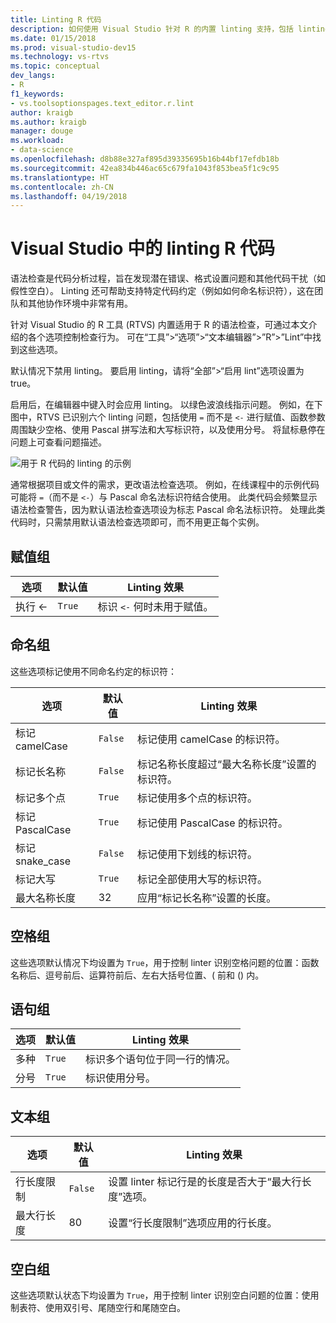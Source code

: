 ```yaml
---
title: Linting R 代码
description: 如何使用 Visual Studio 针对 R 的内置 linting 支持，包括 linting 选项。
ms.date: 01/15/2018
ms.prod: visual-studio-dev15
ms.technology: vs-rtvs
ms.topic: conceptual
dev_langs:
- R
f1_keywords:
- vs.toolsoptionspages.text_editor.r.lint
author: kraigb
ms.author: kraigb
manager: douge
ms.workload:
- data-science
ms.openlocfilehash: d8b88e327af895d39335695b16b44bf17efdb18b
ms.sourcegitcommit: 42ea834b446ac65c679fa1043f853bea5f1c9c95
ms.translationtype: HT
ms.contentlocale: zh-CN
ms.lasthandoff: 04/19/2018
---
```

# <a name="linting-r-code-in-visual-studio"></a>Visual Studio 中的 linting R 代码

语法检查是代码分析过程，旨在发现潜在错误、格式设置问题和其他代码干扰（如假性空白）。 Linting 还可帮助支持特定代码约定（例如如何命名标识符），这在团队和其他协作环境中非常有用。

针对 Visual Studio 的 R 工具 (RTVS) 内置适用于 R 的语法检查，可通过本文介绍的各个选项控制检查行为。 可在“工具”>“选项”>“文本编辑器”>”R”>”Lint”中找到这些选项。

默认情况下禁用 linting。 要启用 linting，请将“全部”>“启用 lint”选项设置为 true。

启用后，在编辑器中键入时会应用 linting。 以绿色波浪线指示问题。 例如，在下图中，RTVS 已识别六个 linting 问题，包括使用 `=` 而不是 `<-` 进行赋值、函数参数周围缺少空格、使用 Pascal 拼写法和大写标识符，以及使用分号。 将鼠标悬停在问题上可查看问题描述。

![用于 R 代码的 linting 的示例](media/linting-01.png)

通常根据项目或文件的需求，更改语法检查选项。 例如，在线课程中的示例代码可能将 `=`（而不是 `<-`）与 Pascal 命名法标识符结合使用。 此类代码会频繁显示语法检查警告，因为默认语法检查选项设为标志 Pascal 命名法标识符。 处理此类代码时，只需禁用默认语法检查选项即可，而不用更正每个实例。

## <a name="assignment-group"></a>赋值组

| 选项 | 默认值 | Linting 效果 |
| --- | --- | --- |
| 执行 \<- | `True` | 标识 `<-` 何时未用于赋值。 |

## <a name="naming-group"></a>命名组

这些选项标记使用不同命名约定的标识符：

| 选项 | 默认值 | Linting 效果 |
| --- | --- | --- |
| 标记 camelCase | `False` | 标记使用 camelCase 的标识符。 |
| 标记长名称 | `False` | 标记名称长度超过“最大名称长度”设置的标识符。 |
| 标记多个点 | `True` | 标记使用多个点的标识符。 |
| 标记 PascalCase | `True` | 标记使用 PascalCase 的标识符。 |
| 标记 snake_case | `False` | 标记使用下划线的标识符。 |
| 标记大写 | `True` | 标记全部使用大写的标识符。 |
| 最大名称长度 | 32 | 应用“标记长名称”设置的长度。 |

## <a name="spacing-group"></a>空格组

这些选项默认情况下均设置为 `True`，用于控制 linter 识别空格问题的位置：函数名称后、逗号前后、运算符前后、左右大括号位置、( 前和 () 内。

## <a name="statements-group"></a>语句组

| 选项 | 默认值 | Linting 效果 |
| --- | --- | --- |
| 多种 | `True` | 标识多个语句位于同一行的情况。 |
| 分号 | `True` | 标识使用分号。 |

## <a name="text-group"></a>文本组

| 选项 | 默认值 | Linting 效果 |
| --- | --- | --- |
| 行长度限制 | `False` | 设置 linter 标记行是的长度是否大于“最大行长度”选项。 |
| 最大行长度 | 80 | 设置“行长度限制”选项应用的行长度。 |

## <a name="whitespace-group"></a>空白组

这些选项默认状态下均设置为 `True`，用于控制 linter 识别空白问题的位置：使用制表符、使用双引号、尾随空行和尾随空白。